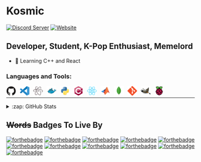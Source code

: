 # Kosmic

[![Discord Server](https://img.shields.io/discord/764318730267131934?color=blueviolet&label=Discord&logo=Discord&logoColor=lightblue&style=for-the-badge)][discord]
[![Website](https://img.shields.io/website?down_color=red&down_message=Offline&logo=Google&logoColor=white&style=for-the-badge&up_color=green&up_message=Online&url=https%3A%2F%2Fkosmicanomaly.space)][website]

## Developer, Student, K-Pop Enthusiast, Memelord

- 🌱 Learning C++ and React

### Languages and Tools:

[<img align="left" alt="GitHub" width="26px" src="https://github.com/devicons/devicon/blob/v2.14.0/icons/github/github-original.svg" style="padding-right:10px;" />][github]
[<img align="left" alt="Visual Studio Code" width="26px" src="https://github.com/devicons/devicon/blob/v2.14.0/icons/vscode/vscode-original.svg" style="padding-right:10px;" />][vscode]
[<img align="left" alt="Atom" width="26px" src="https://github.com/devicons/devicon/blob/v2.14.0/icons/atom/atom-original.svg" style="padding-right:10px;" />][atom]
[<img align="left" alt="Docker" width="26px" src="https://github.com/devicons/devicon/blob/v2.14.0/icons/docker/docker-original.svg" style="padding-right:10px;" />][docker]
[<img align="left" alt="Python" width="26px" src="https://github.com/devicons/devicon/blob/v2.14.0/icons/python/python-original.svg" style="padding-right:10px;" />][python]
[<img align="left" alt="C++" width="26px" src="https://github.com/devicons/devicon/blob/v2.14.0/icons/cplusplus/cplusplus-original.svg" style="padding-right:10px;" />][cplusplus]
[<img align="left" alt="ReactJS" width="26px" src="https://github.com/devicons/devicon/blob/v2.14.0/icons/react/react-original.svg" style="padding-right:10px;" />][reactjs]
[<img align="left" alt="MATLAB" width="26px" src="https://github.com/devicons/devicon/blob/v2.14.0/icons/matlab/matlab-original.svg" style="padding-right:10px;" />][matlab]
[<img align="left" alt="MongoDB" width="26px" src="https://github.com/devicons/devicon/blob/v2.14.0/icons/mongodb/mongodb-original.svg" style="padding-right:10px;" />][mongodb]
[<img align="left" alt="Git" width="26px" src="https://github.com/devicons/devicon/blob/v2.14.0/icons/git/git-original.svg" style="padding-right:10px;" />][git]
[<img align="left" alt="Gimp" width="26px" src="https://github.com/devicons/devicon/blob/v2.14.0/icons/gimp/gimp-original.svg" style="padding-right:10px;" />][gimp]
[<img align="left" alt="Raspberry Pi" width="26px" src="https://github.com/devicons/devicon/blob/v2.14.0/icons/raspberrypi/raspberrypi-original.svg" style="padding-right:10px;" />][raspberrypi]

<br />

---


<details>
  <summary>:zap: GitHub Stats</summary>

  <img align="left" alt="codeSTACKr's GitHub Stats" src="https://github-readme-stats.vercel.app/api?username=KosmicAnomaly&show_icons=true&hide_border=false&title_color=ff652f&icon_color=FFE400&bg_color=09131B&text_color=ffffff&border_color=0c1a25" />

</details>

## ~~Words~~ Badges To Live By
[![forthebadge](https://forthebadge.com/images/badges/60-percent-of-the-time-works-every-time.svg)](https://forthebadge.com)
[![forthebadge](https://forthebadge.com/images/badges/as-seen-on-tv.svg)](https://forthebadge.com)
[![forthebadge](https://forthebadge.com/images/badges/built-with-resentment.svg)](https://forthebadge.com)
[![forthebadge](https://forthebadge.com/images/badges/contains-tasty-spaghetti-code.svg)](https://forthebadge.com)
[![forthebadge](https://forthebadge.com/images/badges/ctrl-c-ctrl-v.svg)](https://forthebadge.com)
[![forthebadge](https://forthebadge.com/images/badges/designed-in-etch-a-sketch.svg)](https://forthebadge.com)
[![forthebadge](https://forthebadge.com/images/badges/does-not-contain-treenuts.svg)](https://forthebadge.com)
[![forthebadge](https://forthebadge.com/images/badges/it-works-why.svg)](https://forthebadge.com)
[![forthebadge](https://forthebadge.com/images/badges/made-with-crayons.svg)](https://forthebadge.com)
[![forthebadge](https://forthebadge.com/images/badges/not-a-bug-a-feature.svg)](https://forthebadge.com)
[![forthebadge](https://forthebadge.com/images/badges/powered-by-black-magic.svg)](https://forthebadge.com)


[discord]: https://discord.gg/3HubEnSv9J
[website]: https://kosmicanomaly.space
[github]: https://github.com/
[vscode]: https://code.visualstudio.com/
[atom]: https://atom.io/
[docker]: https://www.docker.com/
[python]: https://www.python.org/
[matlab]: https://www.mathworks.com/products/matlab.html
[mongodb]: https://www.mongodb.com
[git]: https://git-scm.com/
[gimp]: https://www.gimp.org/
[raspberrypi]: https://www.raspberrypi.org/
[cplusplus]: https://www.cplusplus.com/
[reactjs]: https://reactjs.org/
